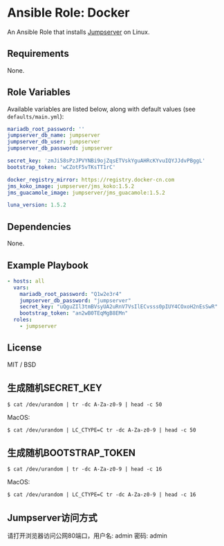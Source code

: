 # Ansible Role: Docker

An Ansible Role that installs [Jumpserver](http://www.jumpserver.org/) on Linux.

## Requirements

None.

## Role Variables

Available variables are listed below, along with default values (see `defaults/main.yml`):

```yaml
mariadb_root_password: ''
jumpserver_db_name: jumpserver
jumpserver_db_user: jumpserver
jumpserver_db_password: jumpserver

secret_key: 'zmJi58sPzJPVYNBi9ojZqsETVskYguAHRcKYvuIQYJJdvPBggL'
bootstrap_token: 'wCZotF5vTKsTT1rC'

docker_registry_mirror: https://registry.docker-cn.com
jms_koko_image: jumpserver/jms_koko:1.5.2
jms_guacamole_image: jumpserver/jms_guacamole:1.5.2

luna_version: 1.5.2
```

## Dependencies

None.

## Example Playbook

```yaml
- hosts: all
  vars:
    mariadb_root_password: "Q1w2e3r4"
    jumpserver_db_password: "jumpserver"
    secret_key: "uQguZIl3tmBVsyUA2uRnV7VsIlECvsss0pIUY4COxoH2nEsSwR"
    bootstrap_token: "an2wB0TEqMgB8EMn"
  roles:
    - jumpserver
```

## License

MIT / BSD

## 生成随机SECRET_KEY

```
$ cat /dev/urandom | tr -dc A-Za-z0-9 | head -c 50
```

MacOS:
```
$ cat /dev/urandom | LC_CTYPE=C tr -dc A-Za-z0-9 | head -c 50
```

## 生成随机BOOTSTRAP_TOKEN

```
$ cat /dev/urandom | tr -dc A-Za-z0-9 | head -c 16
```

MacOS:
```
$ cat /dev/urandom | LC_CTYPE=C tr -dc A-Za-z0-9 | head -c 16
```

## Jumpserver访问方式

请打开浏览器访问公网80端口，用户名: admin 密码: admin